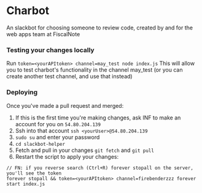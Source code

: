 # Charbot
An slackbot for choosing someone to review code, created by and for the web apps team at FiscalNote

### Testing your changes locally
Run `token=<yourAPItoken> channel=may_test node index.js`
This will allow you to test charbot's functionality in the channel may_test (or you can create another test channel, and use that instead)

### Deploying
Once you've made a pull request and merged:
 1. If this is the first time you're making changes, ask INF to make an account for you on `54.80.204.139`
 2. Ssh into that account `ssh <yourUser>@54.80.204.139`
 3. `sudo su` and enter your password
 4. `cd slackbot-helper`
 5. Fetch and pull in your changes `git fetch` and `git pull`
 6. Restart the script to apply your changes:
```
// FN: if you reverse search (Ctrl+R) forever stopall on the server, you'll see the token
forever stopall && token=<yourAPItoken> channel=firebenderzzz forever start index.js
```
